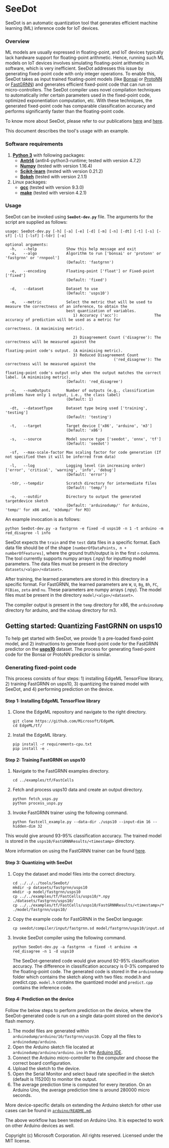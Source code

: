 # SeeDot

SeeDot is an automatic quantization tool that generates efficient machine learning (ML) inference code for IoT devices.

### **Overview**

ML models are usually expressed in floating-point, and IoT devices typically lack hardware support for floating-point arithmetic. Hence, running such ML models on IoT devices involves simulating floating-point arithmetic in software, which is very inefficient. SeeDot addresses this issue by generating fixed-point code with only integer operations. To enable this, SeeDot takes as input trained floating-point models (like [Bonsai](https://github.com/microsoft/EdgeML/blob/master/docs/publications/Bonsai.pdf) or [ProtoNN](https://github.com/microsoft/EdgeML/blob/master/docs/publications/ProtoNN.pdf) or [FastGRNN](https://github.com/microsoft/EdgeML/blob/master/docs/publications/FastGRNN.pdf)) and generates efficient fixed-point code that can run on micro-controllers. The SeeDot compiler uses novel compilation techniques to automatically infer certain parameters used in the fixed-point code, optimized exponentiation computation, etc. With these techniques, the generated fixed-point code has comparable classification accuracy and performs significantly faster than the floating-point code.

To know more about SeeDot, please refer to our publications [here](https://www.microsoft.com/en-us/research/publication/compiling-kb-sized-machine-learning-models-to-constrained-hardware/) and [here](https://www.microsoft.com/en-us/research/publication/shiftry-rnn-inference-in-2kb-of-ram/).

This document describes the tool's usage with an example.

### **Software requirements**

1. [**Python 3**](https://www.python.org/) with following packages:
   - **[Antrl4](http://www.antlr.org/)** (antlr4-python3-runtime; tested with version 4.7.2)
   - **[Numpy](http://www.numpy.org/)** (tested with version 1.16.4)
   - **[Scikit-learn](https://scikit-learn.org/)** (tested with version 0.21.2)
   - **[Bokeh](https://bokeh.org/)** (tested with version 2.1.1)
2. Linux packages:
   - **[gcc](https://www.gnu.org/software/gcc/)** (tested with version 9.3.0)
   - **[make](https://www.gnu.org/software/make/)** (tested with version 4.2.1)

### **Usage**

SeeDot can be invoked using **`SeeDot-dev.py`** file. The arguments for the script are supplied as follows:

```
usage: SeeDot-dev.py [-h] [-a] [-e] [-d] [-m] [-n] [-dt] [-t] [-s] [-sf] [-l] [-lsf] [-tdr] [-o]

optional arguments:
  -h,   --help             Show this help message and exit
  -a,   --algo             Algorithm to run ['bonsai' or 'protonn' or 'fastgrnn' or 'rnnpool'] 
                           (Default: 'fastgrnn')

  -e,   --encoding         Floating-point ['float'] or Fixed-point ['fixed'] 
                           (Default: 'fixed')

  -d,   --dataset          Dataset to use 
                           (Default: 'usps10')

  -m,   --metric           Select the metric that will be used to measure the correctness of an inference, to obtain the 
                           best quantization of variables.
                              1) Accuracy ('acc'):                The accuracy of prediction will be used as a metric for 
                                                                  correctness. (A maximising metric).

                              2) Disagreement Count ('disagree'): The correctness will be measured against the
                                                                  floating-point code's output. (A minimising metric).
                              3) Reduced Disagreement Count 
                                                ('red_disagree'): The correctness will be measured against the
                                                                  floating-point code's output only when the output matches the correct label. (A minimising metric).
                           (Default: 'red_disagree')

  -n,   --numOutputs       Number of outputs (e.g., classification problems have only 1 output, i.e., the class label)
                           (Default: 1)

  -dt,  --datasetType      Dataset type being used ['training', 'testing']
                           (Default: 'testing')

  -t,   --target           Target device ['x86', 'arduino', 'm3']
                           (Default: 'x86')

  -s,   --source           Model source type ['seedot', 'onnx', 'tf']
                           (Default: 'seedot')
  
  -sf,  --max-scale-factor Max scaling factor for code generation (If not specified then it will be inferred from data)
  
  -l,   --log              Logging level (in increasing order) ['error', 'critical', 'warning', 'info', 'debug']
                           (Default: 'error')

  -tdr, --tempdir          Scratch directory for intermediate files
                           (Default: 'temp/')

  -o,   --outdir           Directory to output the generated targetdevice sketch
                           (Default: 'arduinodump/' for Arduino, 'temp/' for x86 and, 'm3dump/' for M3)
```

An example invocation is as follows:
```
python SeeDot-dev.py -a fastgrnn -e fixed -d usps10 -n 1 -t arduino -m red_disagree -l info
```

SeeDot expects the `train` and the `test` data files in a specific format. Each data file should be of the shape `[numberOfDataPoints, n + numberOfFeatures]`, where the ground truth/output is in the first `n` columns. The tool currently supports numpy arrays (.npy) for inputting model parameters.
The data files must be present in the directory `datasets/<algo>/<dataset>`.

After training, the learned parameters are stored in this directory in a specific format. For FastGRNN, the learned parameters are `W`, `U`, `Bg`, `Bh`, `FC`, `FCBias`, `zeta` and `nu`. These parameters are numpy arrays (.npy). The model files must be present in the directory `model/<algo>/<dataset>`.

The compiler output is present in the `temp` directory for x86, the `arduinodump` directory for arduino, and the `m3dump` directory for m3.

## Getting started: Quantizing FastGRNN on usps10

To help get started with SeeDot, we provide 1) a pre-loaded fixed-point model, and 2) instructions to generate fixed-point code for the FastGRNN predictor on the **[usps10](https://www.csie.ntu.edu.tw/~cjlin/libsvmtools/datasets/multiclass/)** dataset. The process for generating fixed-point code for the Bonsai or ProtoNN predictor is similar.

### Generating fixed-point code

This process consists of four steps: 1) installing EdgeML TensorFlow library, 2) training FastGRNN on usps10, 3) quantizing the trained model with SeeDot, and 4) performing prediction on the device.

#### **Step 1: Installing EdgeML TensorFlow library**

1. Clone the EdgeML repository and navigate to the right directory.
     ```
     git clone https://github.com/Microsoft/EdgeML
     cd EdgeML/tf/
     ```

2. Install the EdgeML library.
     ```
     pip install -r requirements-cpu.txt
     pip install -e .
     ```

#### **Step 2: Training FastGRNN on usps10**

1. Navigate to the FastGRNN examples directory.
     ```
     cd ../examples/tf/FastCells
     ```
     
2. Fetch and process usps10 data and create an output directory.
     ```
     python fetch_usps.py
     python process_usps.py
     ```

3. Invoke FastGRNN trainer using the following command.
      ```
      python fastcell_example.py --data-dir ./usps10 --input-dim 16 --hidden-dim 32
      ```
  This would give around 93-95% classification accuracy. The trained model is stored in the `usps10/FastGRNNResults/<timestamp>` directory.

More information on using the FastGRNN trainer can be found [here](https://github.com/microsoft/EdgeML/tree/master/examples/tf/FastCells).

#### **Step 3: Quantizing with SeeDot**

1. Copy the dataset and model files into the correct directory.
     ```
     cd ../../../tools/SeeDot/
     mkdir -p datasets/fastgrnn/usps10
     mkdir -p model/fastgrnn/usps10
     cp ../../examples/tf/FastCells/usps10/*.npy ./datasets/fastgrnn/usps10/
     cp ../../examples/tf/FastCells/usps10/FastGRNNResults/<timestamp>/* ./model/fastgrnn/usps10/
     ```
2. Copy the example code for FastGRNN in the SeeDot language:
     ```
     cp seedot/compiler/input/fastgrnn.sd model/fastgrnn/usps10/input.sd
     ```

3. Invoke SeeDot compiler using the following command.
      ```
      python SeeDot-dev.py -a fastgrnn -e fixed -t arduino -m red_disagree -n 1 -d usps10
      ```

   The SeeDot-generated code would give around 92-95% classification accuracy. The difference in classification accuracy is 0-3% compared to the floating-point code. The generated code is stored in the `arduinodump` folder which contains the sketch along with two files: model.h and predict.cpp. `model.h` contains the quantized model and `predict.cpp` contains the inference code.

#### **Step 4: Prediction on the device**

Follow the below steps to perform prediction on the device, where the SeeDot-generated code is run on a single data-point stored on the device's flash memory.

1. The model files are generated within `arduinodump/arduino/16/fastgrnn/usps10`. Copy all the files to `arduinodump/arduino`.
2. Open the Arduino sketch file located at `arduinodump/arduino/arduino.ino` in the [Arduino IDE](https://www.arduino.cc/en/main/software).
3. Connect the Arduino micro-controller to the computer and choose the correct board configuration.
4. Upload the sketch to the device.
5. Open the Serial Monitor and select baud rate specified in the sketch (default is 115200) to monitor the output.
6. The average prediction time is computed for every iteration. On an Arduino Uno, the average prediction time is around 280000 micro seconds.

More device-specific details on extending the Arduino sketch for other use cases can be found in [`arduino/README.md`](https://github.com/microsoft/EdgeML/blob/Feature/SeeDot/Tools/SeeDot/seedot/arduino/README.md).


The above workflow has been tested on Arduino Uno. It is expected to work on other Arduino devices as well.


Copyright (c) Microsoft Corporation. All rights reserved. Licensed under the MIT license.
